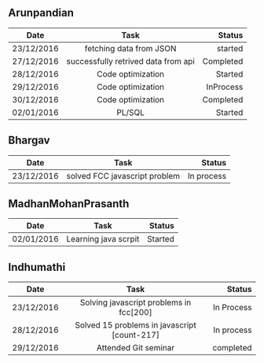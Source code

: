 ## Arunpandian

| Date        | Task           | Status  |
| ------------- |:-------------:| -----:|
| 23/12/2016      | fetching data from JSON | started |
| 27/12/2016      | successfully retrived data from api      |   Completed |
| 28/12/2016      | Code optimization      | Started |
| 29/12/2016      | Code optimization      | InProcess |
| 30/12/2016      | Code optimization      | Completed |
| 02/01/2016      | PL/SQL       | Started |


## Bhargav

| Date        | Task           | Status  |
| ------------- |:-------------:| -----:|
|  23/12/2016 |solved FCC javascript problem| In process |       


## MadhanMohanPrasanth

| Date        | Task           | Status  |
| ------------- |:-------------:| -----:|
| 02/01/2016      | Learning java scrpit   | Started |

## Indhumathi

| Date        | Task           | Status  |
| ------------- |:-------------:| -----:|
|23/12/2016|Solving javascript problems in fcc[200]| In Process |
|28/12/2016 | Solved 15 problems in javascript [count-217]| In process| 
|29/12/2016 |Attended Git seminar|completed| 
